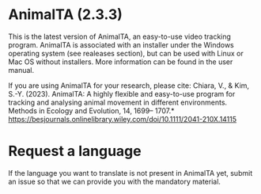 # AnimalTA (2.3.3)

This is the latest version of AnimalTA, an easy-to-use video tracking program.
AnimalTA is associated with an installer under the Windows operating system (see realeases section), but can be used with Linux or Mac OS without installers.
More information can be found in the user manual.


If you are using AnimalTA for your research, please cite: 
Chiara, V., & Kim, S.-Y. (2023). AnimalTA: A highly flexible and easy-to-use program for tracking and analysing animal movement in different environments. Methods in Ecology and Evolution, 14, 1699– 1707.*
https://besjournals.onlinelibrary.wiley.com/doi/10.1111/2041-210X.14115

# Request a language
If the language you want to translate is not present in AnimalTA yet, submit an issue so that we can provide you with the mandatory material.

